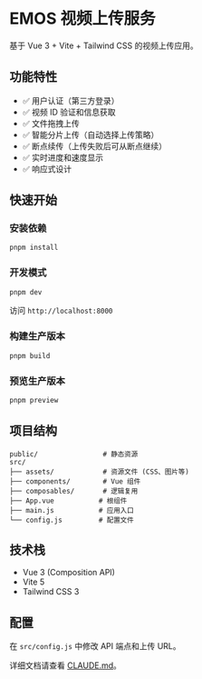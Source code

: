 # EMOS 视频上传服务

基于 Vue 3 + Vite + Tailwind CSS 的视频上传应用。

## 功能特性

- ✅ 用户认证（第三方登录）
- ✅ 视频 ID 验证和信息获取
- ✅ 文件拖拽上传
- ✅ 智能分片上传（自动选择上传策略）
- ✅ 断点续传（上传失败后可从断点继续）
- ✅ 实时进度和速度显示
- ✅ 响应式设计

## 快速开始

### 安装依赖

```bash
pnpm install
```

### 开发模式

```bash
pnpm dev
```

访问 `http://localhost:8000`

### 构建生产版本

```bash
pnpm build
```

### 预览生产版本

```bash
pnpm preview
```

## 项目结构

```
public/                # 静态资源
src/
├── assets/            # 资源文件 (CSS、图片等)
├── components/        # Vue 组件
├── composables/       # 逻辑复用
├── App.vue           # 根组件
├── main.js           # 应用入口
└── config.js         # 配置文件
```

## 技术栈

- Vue 3 (Composition API)
- Vite 5
- Tailwind CSS 3

## 配置

在 `src/config.js` 中修改 API 端点和上传 URL。

详细文档请查看 [CLAUDE.md](./CLAUDE.md)。
